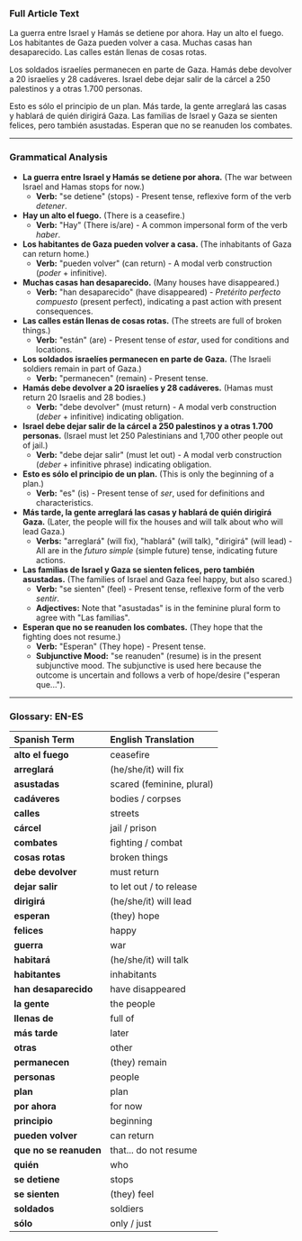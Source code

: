 ### Full Article Text

La guerra entre Israel y Hamás se detiene por ahora. Hay un alto el fuego. Los habitantes de Gaza pueden volver a casa. Muchas casas han desaparecido. Las calles están llenas de cosas rotas.

Los soldados israelíes permanecen en parte de Gaza. Hamás debe devolver a 20 israelíes y 28 cadáveres. Israel debe dejar salir de la cárcel a 250 palestinos y a otras 1.700 personas.

Esto es sólo el principio de un plan. Más tarde, la gente arreglará las casas y hablará de quién dirigirá Gaza. Las familias de Israel y Gaza se sienten felices, pero también asustadas. Esperan que no se reanuden los combates.

---

### Grammatical Analysis

*   **La guerra entre Israel y Hamás se detiene por ahora.** (The war between Israel and Hamas stops for now.)
    *   **Verb:** "se detiene" (stops) - Present tense, reflexive form of the verb *detener*.
*   **Hay un alto el fuego.** (There is a ceasefire.)
    *   **Verb:** "Hay" (There is/are) - A common impersonal form of the verb *haber*.
*   **Los habitantes de Gaza pueden volver a casa.** (The inhabitants of Gaza can return home.)
    *   **Verb:** "pueden volver" (can return) - A modal verb construction (*poder* + infinitive).
*   **Muchas casas han desaparecido.** (Many houses have disappeared.)
    *   **Verb:** "han desaparecido" (have disappeared) - *Pretérito perfecto compuesto* (present perfect), indicating a past action with present consequences.
*   **Las calles están llenas de cosas rotas.** (The streets are full of broken things.)
    *   **Verb:** "están" (are) - Present tense of *estar*, used for conditions and locations.
*   **Los soldados israelíes permanecen en parte de Gaza.** (The Israeli soldiers remain in part of Gaza.)
    *   **Verb:** "permanecen" (remain) - Present tense.
*   **Hamás debe devolver a 20 israelíes y 28 cadáveres.** (Hamas must return 20 Israelis and 28 bodies.)
    *   **Verb:** "debe devolver" (must return) - A modal verb construction (*deber* + infinitive) indicating obligation.
*   **Israel debe dejar salir de la cárcel a 250 palestinos y a otras 1.700 personas.** (Israel must let 250 Palestinians and 1,700 other people out of jail.)
    *   **Verb:** "debe dejar salir" (must let out) - A modal verb construction (*deber* + infinitive phrase) indicating obligation.
*   **Esto es sólo el principio de un plan.** (This is only the beginning of a plan.)
    *   **Verb:** "es" (is) - Present tense of *ser*, used for definitions and characteristics.
*   **Más tarde, la gente arreglará las casas y hablará de quién dirigirá Gaza.** (Later, the people will fix the houses and will talk about who will lead Gaza.)
    *   **Verbs:** "arreglará" (will fix), "hablará" (will talk), "dirigirá" (will lead) - All are in the *futuro simple* (simple future) tense, indicating future actions.
*   **Las familias de Israel y Gaza se sienten felices, pero también asustadas.** (The families of Israel and Gaza feel happy, but also scared.)
    *   **Verb:** "se sienten" (feel) - Present tense, reflexive form of the verb *sentir*.
    *   **Adjectives:** Note that "asustadas" is in the feminine plural form to agree with "Las familias".
*   **Esperan que no se reanuden los combates.** (They hope that the fighting does not resume.)
    *   **Verb:** "Esperan" (They hope) - Present tense.
    *   **Subjunctive Mood:** "se reanuden" (resume) is in the present subjunctive mood. The subjunctive is used here because the outcome is uncertain and follows a verb of hope/desire ("esperan que...").

---

### Glossary: EN-ES

| Spanish Term | English Translation |
| :--- | :--- |
| **alto el fuego** | ceasefire |
| **arreglará** | (he/she/it) will fix |
| **asustadas** | scared (feminine, plural) |
| **cadáveres** | bodies / corpses |
| **calles** | streets |
| **cárcel** | jail / prison |
| **combates** | fighting / combat |
| **cosas rotas** | broken things |
| **debe devolver** | must return |
| **dejar salir** | to let out / to release |
| **dirigirá** | (he/she/it) will lead |
| **esperan** | (they) hope |
| **felices** | happy |
| **guerra** | war |
| **habitará** | (he/she/it) will talk |
| **habitantes** | inhabitants |
| **han desaparecido** | have disappeared |
| **la gente** | the people |
| **llenas de** | full of |
| **más tarde** | later |
| **otras** | other |
| **permanecen** | (they) remain |
| **personas** | people |
| **plan** | plan |
| **por ahora** | for now |
| **principio** | beginning |
| **pueden volver** | can return |
| **que no se reanuden** | that... do not resume |
| **quién** | who |
| **se detiene** | stops |
| **se sienten** | (they) feel |
| **soldados** | soldiers |
| **sólo** | only / just |
